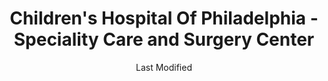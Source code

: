 ---
layout: location-page
date: Last Modified
description: "Local COVID-19 testing is available at Children's Hospital Of Philadelphia - Speciality Care and Surgery Center in Chalfont, Pennsylvania, USA."
permalink: "locations/pennsylvania/chalfont/childrens-hospital-of-philadelphia-speciality-care-and-surgery-center/"
tags:
  - locations
  - pennsylvania
title: Children's Hospital Of Philadelphia - Speciality Care and Surgery Center
uniqueName: childrens-hospital-of-philadelphia-speciality-care-and-surgery-center
state: Pennsylvania
stateAbbr: PA
hood: "Bucks County"
address: "500 W Butler Ave"
city: "Chalfont"
zip: "18914"
zipsNearby: "07885 07981 07999 08888 08889 07095 07820 07821 08801 08802 07001 08803 07920 07939 07921 07823 07922 07924 07825 08804 07005 08805 08807 08808 07926 07828 07829 07006 07007 07830 07008 07927 07831 07928 07930 08809 07832 07016 08810 07833 07834 07801 07802 07803 07806 07869 08812 08816 07936 07017 07018 07019 08817 08818 08820 08837 08899 07201 07202 07203 07204 07205 07206 07207 07208 07021 07023 07931 08821 07836 08822 07932 08823 08825 07027 07933 07934 07837 08826 07838 07839 07935 07840 08827 08828 07842 08829 08844 07843 07844 07845 08830 08831 07846 08832 08824 07033 07847 07034 07849 07850 08833 07852 07938 07036 08834 07039 07853 07940 08835 07040 08836 07945 08840 08846 07855 08848 07041 07946 08850 08852 07045 07950 07960 07961 07962 07963 07046 07856 07970 08853 07857 07111 08901 08902 08903 08904 08905 08906 08933 08989 07974 07860 07976 08857 08858 07050 07051 07052 07863 08859 07054 07977 08861 08862 08863 08865 07058 08854 08855 08867 07059 07060 07061 07062 07063 07069 07978 07865 07064 07979 08868 07065 07066 07067 08869 08870 07866 07068 08871 08872 07870 07076 07077 07078 08873 08875 08890 08876 08879 08880 07079 07080 08882 07871 08884 07081 07874 08885 08886 07875 07980 07876 07901 07902 07877 07878 08887 07879 07083 07088 07880 07881 07882 07090 07091 07092 10301 10302 10303 10304 10305 10306 10307 10308 10309 10310 10311 10312 10313 10314 19701 19703 19706 19707 19708 19710 19702 19711 19712 19713 19714 19715 19716 19717 19718 19725 19726 19720 19721 19731 19732 19733 19735 19801 19802 19803 19804 19805 19806 19807 19808 19809 19810 19850 19880 19884 19885 19886 19890 19891 19892 19893 19894 19895 19896 19897 19898 19899 19736 07710 08501 08720 08001 08004 08007 08721 08722 07718 08502 08009 08010 08011 08012 08504 08505 08723 08724 08014 08302 08730 08015 08310 08016 08101 08102 08103 08104 08105 08106 08107 08108 08109 08110 08018 08019 08002 08003 08034 08020 08510 08526 08312 08021 07721 07722 08022 08511 08512 08514 08515 08023 08313 07724 07799 08215 08318 08217 07726 08025 07727 08518 08731 08322 07728 08026 08027 08028 08029 08030 08032 08033 08035 08036 08037 08038 08039 07730 08520 07733 08525 07731 08732 08527 08041 08042 07734 07735 08528 08043 08733 08759 08701 08530 08326 08045 07737 07738 07739 08048 08049 08328 08051 08052 07746 08053 07747 08055 08056 07748 08332 08340 08341 08343 08057 07751 08059 08060 08054 08061 08062 08063 07752 07753 07754 08533 08344 08224 08064 08346 08347 08740 08065 08066 08067 08068 08534 08069 08070 08535 08741 08071 08536 07758 08540 08541 08542 08543 08544 08550 08072 08073 07701 07702 07703 07704 08350 08074 08551 08075 08076 08077 08553 08554 08555 08556 08352 08078 08079 08557 08080 08353 08081 08558 08083 08031 08099 08559 08084 08085 07763 08086 08560 08753 08754 08755 08756 08757 08601 08602 08603 08604 08605 08606 08607 08608 08609 08610 08611 08618 08619 08620 08625 08628 08629 08638 08640 08641 08645 08646 08647 08648 08650 08666 08690 08691 08695 08088 08360 08361 08362 08089 08090 08091 08093 07765 08094 08046 08561 08095 08096 08097 08098 08562 19501 17501 18210 18011 18101 18102 18103 18104 18105 18106 18109 18195 18320 18211 18012 18212 17922 19503 18010 18013 18050 18214 17503 19504 18321 18014 18216 19505 19506 19507 18015 18016 18017 18018 18020 18025 17505 19508 18610 19510 17506 19511 18030 17507 19512 18031 17925 18322 17508 18323 18324 18371 18373 18032 19516 18034 18035 17509 18218 18036 18037 18326 17929 17930 18038 18220 18327 17517 19518 18221 18039 19519 17519 18041 18040 18042 18043 18044 18045 17520 18301 18302 18046 18223 18330 19520 18049 18098 18099 17522 17549 19522 18051 17933 17527 19523 18053 18331 19525 17529 18054 19526 18201 18055 18332 18056 17533 17534 18229 18230 18231 19529 17535 17536 17039 18333 18058 19530 18624 17537 17573 17601 17602 17603 17604 17605 17606 17607 17608 17622 17699 17942 18232 18059 19533 18235 18001 18002 18003 19534 17540 19535 18060 17543 17944 18334 19536 18237 18062 17948 17949 17951 18335 18063 17952 19538 19539 17953 17954 18341 19540 19541 19542 19543 19544 18342 18343 18344 17067 17555 18064 18065 18240 19545 17557 17073 17959 17560 17960 18066 18067 18068 19547 18069 17961 18070 18071 17562 18244 18072 18074 19548 18347 18348 18349 18350 18346 17965 19549 18351 17901 17974 18245 17566 19601 19602 19603 19604 19605 19606 19607 19608 19609 19610 19611 19612 17567 18073 18076 18352 17568 19550 17569 17087 18077 19551 17572 17970 18353 17088 18078 17972 18354 18355 19554 18356 19555 18079 18080 17576 18081 17578 18083 17579 19559 18360 18250 17979 18084 18370 17580 18252 18372 18085 19560 17581 19562 18086 18254 18087 17982 19564 18088 18255 19565 18052 18661 17584 18091 17585 19567 18092 19001 19002 19420 19003 19310 19311 19004 18910 19020 19021 19312 19421 18911 19422 19424 19316 19007 19008 19009 19010 18912 18913 19423 19317 18914 19012 19013 19014 19015 19016 19022 19017 19425 19319 19018 19320 19330 19426 19473 18915 19331 19339 19340 19428 19429 19397 19398 19399 19430 18916 19023 19432 19333 19335 19372 18901 18902 18933 19026 18917 18918 19028 19027 18920 19029 19341 19353 19030 18921 19031 19032 19033 18922 19025 19034 19048 19049 18923 19435 18925 18926 19035 19342 19343 19036 19038 19039 19437 19438 19441 19040 19440 19041 18927 18928 19043 19098 19344 19044 19006 19345 18929 19046 19346 19347 19348 19442 18930 19443 19444 18931 19350 19047 19053 19446 19050 19450 19052 19054 19055 19056 19057 19058 19351 19352 18932 19354 19451 19355 19060 19061 18934 19037 19063 19064 19065 19086 19091 19357 19066 18935 19358 18936 19067 19070 19072 18938 19360 18940 19073 19401 19403 19404 19405 19406 19407 19408 19409 19415 19436 19454 19455 19477 19074 19362 19456 19075 18942 19363 19301 19457 19365 18943 18944 19019 19092 19093 19099 19101 19102 19103 19104 19105 19106 19107 19108 19109 19110 19111 19112 19113 19114 19115 19116 19118 19119 19120 19121 19122 19123 19124 19125 19126 19127 19128 19129 19130 19131 19132 19133 19134 19135 19136 19137 19138 19139 19140 19141 19142 19143 19144 19145 19146 19147 19148 19149 19150 19151 19152 19153 19154 19155 19160 19161 19162 19170 19171 19172 19173 19175 19176 19177 19178 19179 19181 19182 19183 19184 19185 19187 19188 19190 19191 19192 19193 19194 19195 19196 19197 19244 19255 19453 19460 18946 18947 18949 19462 19366 18950 19367 19464 19465 19076 18951 18953 18955 19078 19468 18956 19369 19470 18957 18958 19472 18960 19079 18962 19474 18963 18924 18964 18954 18966 18968 19475 19478 19371 19081 18969 19373 19374 18970 18971 19375 18972 19082 19083 19480 19481 19482 19484 19485 19493 19494 19495 19496 19085 19376 18974 18991 18976 18977 19080 19087 19088 19089 19380 19381 19382 19383 19388 19318 19390 19486 19395 19090 19094 19490 18979 18980 19095 19096 19492 18981 21915 21916 21920 21921 21922 21901 21902 21911 07983 08922 08988 19488 19489 19640 19887 19889 18175 19483 19487" 
mapUrl: "http://maps.apple.com/?q=Childrens+Hospital+Of+Philadelphia+-+Speciality+Care+and+Surgery+Center&address=500+W+Butler+Ave,Chalfont,Pennsylvania,18914"
locationType: Drive-thru
phone: "215-997-5730"
website: "https://www.chop.edu/locations/specialty-care-surgery-center-bucks-county"
onlineBooking: true
closed: undefined
closedUpdate: April 22nd, 2020
notes: "By appointment only. Requires doctor's referral. Requires phone screen. For previously established patients only."
days: Contact for hours of operation.
ctaMessage: Schedule a test
ctaUrl: "https://www.chop.edu/locations/specialty-care-surgery-center-bucks-county"
---